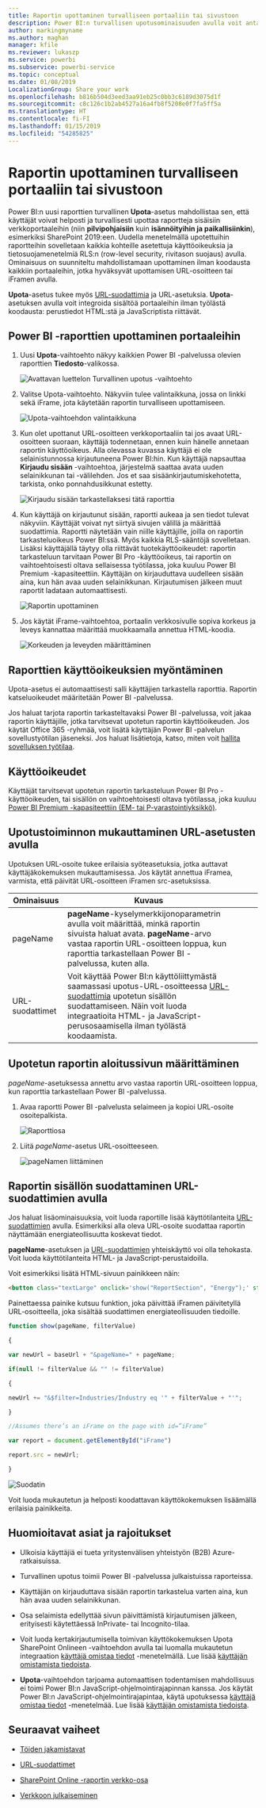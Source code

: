 ```yaml
---
title: Raportin upottaminen turvalliseen portaaliin tai sivustoon
description: Power BI:n turvallisen upotusominaisuuden avulla voit antaa käyttäjille mahdollisuuden upottaa raportteja sisäisiin verkkoportaaleihin helposti ja turvallisesti.
author: markingmyname
ms.author: maghan
manager: kfile
ms.reviewer: lukaszp
ms.service: powerbi
ms.subservice: powerbi-service
ms.topic: conceptual
ms.date: 01/08/2019
LocalizationGroup: Share your work
ms.openlocfilehash: b816b504d3eed3aa91eb25c0bb3c6189d3075d1f
ms.sourcegitcommit: c8c126c1b2ab4527a16a4fb8f5208e0f7fa5ff5a
ms.translationtype: HT
ms.contentlocale: fi-FI
ms.lasthandoff: 01/15/2019
ms.locfileid: "54285825"
---
```

# <a name="embed-a-report-in-a-secure-portal-or-website"></a>Raportin upottaminen turvalliseen portaaliin tai sivustoon

Power BI:n uusi raporttien turvallinen **Upota**-asetus mahdollistaa sen, että käyttäjät voivat helposti ja turvallisesti upottaa raportteja sisäisiin verkkoportaaleihin (niin **pilvipohjaisiin** kuin **isännöityihin ja paikallisiinkin**), esimerkiksi SharePoint 2019:een. Uudella menetelmällä upotettuihin raportteihin sovelletaan kaikkia kohteille asetettuja käyttöoikeuksia ja tietosuojamenetelmiä RLS:n (row-level security, rivitason suojaus) avulla. Ominaisuus on suunniteltu mahdollistamaan upottaminen ilman koodausta kaikkiin portaaleihin, jotka hyväksyvät upottamisen URL-osoitteen tai iFramen avulla.

**Upota**-asetus tukee myös [URL-suodattimia](service-url-filters.md) ja URL-asetuksia. **Upota**-asetuksen avulla voit integroida sisältöä portaaleihin ilman työlästä koodausta: perustiedot HTML:stä ja JavaScriptista riittävät.

## <a name="how-to-embed-power-bi-reports-into-portals"></a>Power BI -raporttien **upottaminen** portaaleihin

1. Uusi **Upota**-vaihtoehto näkyy kaikkien Power BI -palvelussa olevien raporttien **Tiedosto**-valikossa.

    ![Avattavan luettelon Turvallinen upotus -vaihtoehto](media/service-embed-secure/secure-embed-drop-down-menu.png)

2. Valitse Upota-vaihtoehto. Näkyviin tulee valintaikkuna, jossa on linkki sekä iFrame, jota käytetään raportin turvalliseen upottamiseen.

    ![Upota-vaihtoehdon valintaikkuna](media/service-embed-secure/secure-embed-code-dialog.png)

3. Kun olet upottanut URL-osoitteen verkkoportaaliin tai jos avaat URL-osoitteen suoraan, käyttäjä todennetaan, ennen kuin hänelle annetaan raportin käyttöoikeus. Alla olevassa kuvassa käyttäjä ei ole selainistunnossa kirjautuneena Power BI:hin. Kun käyttäjä napsauttaa **Kirjaudu sisään** -vaihtoehtoa, järjestelmä saattaa avata uuden selainikkunan tai -välilehden. Jos et saa sisäänkirjautumiskehotetta, tarkista, onko ponnahdusikkunat estetty.

    ![Kirjaudu sisään tarkastellaksesi tätä raporttia](media/service-embed-secure/secure-embed-sign-in.png)

4. Kun käyttäjä on kirjautunut sisään, raportti aukeaa ja sen tiedot tulevat näkyviin. Käyttäjät voivat nyt siirtyä sivujen välillä ja määrittää suodattimia. Raportti näytetään vain niille käyttäjille, joilla on raportin tarkasteluoikeus Power BI:ssä. Myös kaikkia RLS-sääntöjä sovelletaan. Lisäksi käyttäjällä täytyy olla riittävät tuotekäyttöoikeudet: raportin tarkasteluun tarvitaan Power BI Pro -käyttöoikeus, tai raportin on vaihtoehtoisesti oltava sellaisessa työtilassa, joka kuuluu Power BI Premium -kapasiteettiin. Käyttäjän on kirjauduttava uudelleen sisään aina, kun hän avaa uuden selainikkunan. Kirjautumisen jälkeen muut raportit ladataan automaattisesti.

    ![Raportin upottaminen](media/service-embed-secure/secure-embed-report.png)

5. Jos käytät iFrame-vaihtoehtoa, portaalin verkkosivulle sopiva korkeus ja leveys kannattaa määrittää muokkaamalla annettua HTML-koodia.

    ![Korkeuden ja leveyden määrittäminen](media/service-embed-secure/secure-embed-size.png)

## <a name="granting-access-to-reports"></a>Raporttien käyttöoikeuksien myöntäminen

Upota-asetus ei automaattisesti salli käyttäjien tarkastella raporttia. Raportin katseluoikeudet määritetään Power BI -palvelussa.

Jos haluat tarjota raportin tarkasteltavaksi Power BI -palvelussa, voit jakaa raportin käyttäjille, jotka tarvitsevat upotetun raportin käyttöoikeuden. Jos käytät Office 365 -ryhmää, voit lisätä käyttäjän Power BI -palvelun sovellustyötilan jäseneksi. Jos haluat lisätietoja, katso, miten voit [hallita sovelluksen työtilaa](service-manage-app-workspace-in-power-bi-and-office-365.md).

## <a name="licensing"></a>Käyttöoikeudet

Käyttäjät tarvitsevat upotetun raportin tarkasteluun Power BI Pro -käyttöoikeuden, tai sisällön on vaihtoehtoisesti oltava työtilassa, joka kuuluu [Power BI Premium -kapasiteettiin (EM- tai P-varastointiyksikkö)](service-admin-premium-purchase.md).

## <a name="customize-your-embed-experience-using-url-settings"></a>Upotustoiminnon mukauttaminen URL-asetusten avulla

Upotuksen URL-osoite tukee erilaisia syöteasetuksia, jotka auttavat käyttäjäkokemuksen mukauttamisessa. Jos käytät annettua iFramea, varmista, että päivität URL-osoitteen iFramen src-asetuksissa.

| Ominaisuus  | Kuvaus  |  |  |  |
|--------------|-----------------------------------------------------------------------------------------------------------------------------------------------------------------------------------------------------------------------|---|---|---|
| pageName  | **pageName**-kyselymerkkijonoparametrin avulla voit määrittää, minkä raportin sivuista haluat avata. **pageName**-arvo vastaa raportin URL-osoitteen loppua, kun raporttia tarkastellaan Power BI -palvelussa, kuten alla. |  |  |  |
| URL-suodattimet  | Voit käyttää Power BI:n käyttöliittymästä saamassasi upotus-URL-osoitteessa [URL-suodattimia](service-url-filters.md) upotetun sisällön suodattamiseen. Näin voit luoda integraatioita HTML- ja JavaScript-perusosaamisella ilman työlästä koodaamista.  |  |  |  |

## <a name="set-which-page-opens-when-the-report-is-embedded"></a>Upotetun raportin aloitussivun määrittäminen

*pageName*-asetuksessa annettu arvo vastaa raportin URL-osoitteen loppua, kun raporttia tarkastellaan Power BI -palvelussa.

1. Avaa raportti Power BI -palvelusta selaimeen ja kopioi URL-osoite osoitepalkista.

    ![Raporttiosa](media/service-embed-secure/secure-embed-report-section.png)

2. Liitä *pageName*-asetus URL-osoitteeseen.

    ![pageNamen liittäminen](media/service-embed-secure/secure-embed-append-page-name.png)

## <a name="filter-report-content-using-url-filters"></a>Raportin sisällön suodattaminen URL-suodattimien avulla

Jos haluat lisäominaisuuksia, voit luoda raportille lisää käyttötilanteita [URL-suodattimien](service-url-filters.md) avulla. Esimerkiksi alla oleva URL-osoite suodattaa raportin näyttämään energiateollisuutta koskevat tiedot.

**pageName**-asetuksen ja [URL-suodattimien](service-url-filters.md) yhteiskäyttö voi olla tehokasta. Voit luoda käyttötilanteita HTML- ja JavaScript-perustaidoilla.

Voit esimerkiksi lisätä HTML-sivuun painikkeen näin:

```html
<button class="textLarge" onclick='show("ReportSection", "Energy");' style="display: inline-block;">Show Energy</button>
```

Painettaessa painike kutsuu funktion, joka päivittää iFramen päivitetyllä URL-osoitteella, joka sisältää suodattimen energiateollisuuden tiedoille.

```javascript
function show(pageName, filterValue)

{

var newUrl = baseUrl + "&pageName=" + pageName;

if(null != filterValue && "" != filterValue)

{

newUrl += "&$filter=Industries/Industry eq '" + filterValue + "'";

}

//Assumes there’s an iFrame on the page with id=”iFrame”

var report = document.getElementById("iFrame")

report.src = newUrl;

}
```

![Suodatin](media/service-embed-secure/secure-embed-filter.png)

Voit luoda mukautetun ja helposti koodattavan käyttökokemuksen lisäämällä erilaisia painikkeita. 

## <a name="considerations-and-limitations"></a>Huomioitavat asiat ja rajoitukset

* Ulkoisia käyttäjiä ei tueta yritystenvälisen yhteistyön (B2B) Azure-ratkaisuissa.

* Turvallinen upotus toimii Power BI -palvelussa julkaistuissa raporteissa.

* Käyttäjän on kirjauduttava sisään raportin tarkastelua varten aina, kun hän avaa uuden selainikkunan.

* Osa selaimista edellyttää sivun päivittämistä kirjautumisen jälkeen, erityisesti käytettäessä InPrivate- tai Incognito-tilaa.

* Voit luoda kertakirjautumisella toimivan käyttökokemuksen Upota SharePoint Onlineen -vaihtoehdon avulla tai luomalla mukautetun integraation [käyttäjä omistaa tiedot](developer/embed-sample-for-your-organization.md) -menetelmällä. Lue lisää [käyttäjän omistamista tiedoista](developer/embed-sample-for-your-organization.md).

* **Upota**-vaihtoehdon tarjoama automaattisen todentamisen mahdollisuus ei toimi Power BI:n JavaScript-ohjelmointirajapinnan kanssa. Jos käytät Power BI:n JavaScript-ohjelmointirajapintaa, käytä upotuksessa [käyttäjä omistaa tiedot](developer/embed-sample-for-your-organization.md) -menetelmää. Lue lisää [käyttäjän omistamista tiedoista](developer/embed-sample-for-your-organization.md).

## <a name="next-steps"></a>Seuraavat vaiheet

* [Töiden jakamistavat](service-how-to-collaborate-distribute-dashboards-reports.md)

* [URL-suodattimet](service-url-filters.md)

* [SharePoint Online -raportin verkko-osa](service-embed-report-spo.md)

* [Verkkoon julkaiseminen](service-publish-to-web.md)
